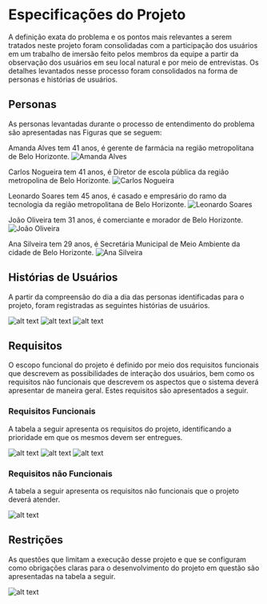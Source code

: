 # Especificações do Projeto

A definição exata do problema e os pontos mais relevantes a serem tratados neste projeto foram consolidadas com a participação dos usuários em um trabalho de imersão feito pelos membros da equipe a partir da observação dos usuários em seu local natural e por meio de entrevistas. Os detalhes levantados nesse processo foram consolidados na forma de personas e histórias de usuários.

## Personas

As personas levantadas durante o processo de entendimento do problema são apresentadas nas Figuras que se seguem:

Amanda Alves tem 41 anos, é gerente de farmácia na região metropolitana de Belo Horizonte.
![Amanda Alves](image.png)

Carlos Nogueira tem 41 anos, é Diretor de escola pública da região metropolina de Belo Horizonte.
![Carlos Nogueira](image-1.png)

Leonardo Soares tem 45 anos, é casado e empresário do ramo da tecnologia da região metropolitana de Belo Horizonte.
![Leonardo Soares](image-3.png)

João Oliveira tem 31 anos, é comerciante e morador de Belo Horizonte.
![João Oliveira](image-2.png)

Ana Silveira tem 29 anos, é Secretária Municipal de Meio Ambiente da cidade de Belo Horizonte.
![Ana Silveira](image-4.png)



## Histórias de Usuários

A partir da compreensão do dia a dia das personas identificadas para o projeto, foram registradas as seguintes histórias de usuários.

![alt text](image-5.png)
![alt text](image-6.png)
![alt text](image-7.png)



## Requisitos

O escopo funcional do projeto é definido por meio dos requisitos funcionais que descrevem as possibilidades de interação dos usuários, bem como os requisitos não funcionais que descrevem os aspectos que o sistema deverá apresentar de maneira geral. Estes requisitos são apresentados a seguir.


### Requisitos Funcionais

A tabela a seguir apresenta os requisitos do projeto, identificando a prioridade em que os mesmos devem ser entregues.

![alt text](image-8.png)
![alt text](image-9.png)
![alt text](image-10.png)

### Requisitos não Funcionais

A tabela a seguir apresenta os requisitos não funcionais que o projeto deverá atender.

![alt text](image-11.png)


## Restrições

As questões que limitam a execução desse projeto e que se configuram como obrigações claras para o desenvolvimento do projeto em questão são apresentadas na tabela a seguir.

![alt text](image-12.png)
